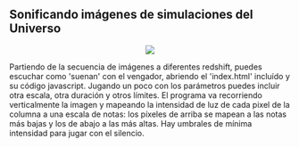 ## Sonificando imágenes de simulaciones del Universo

<p align="center">
  <img src="img/sonificacion.png">
</p>

Partiendo de la secuencia de imágenes a diferentes redshift, puedes escuchar como 'suenan' con el vengador, abriendo el 'index.html' incluído y su código javascript. Jugando un poco con los parámetros puedes incluir otra escala, otra duración y otros límites.
El programa va recorriendo verticalmente la imagen y mapeando la intensidad de luz de cada pixel de la columna a una escala de notas: los píxeles de arriba se mapean a las notas más bajas y los de abajo a las más altas. Hay umbrales de mínima intensidad para jugar con el silencio.


